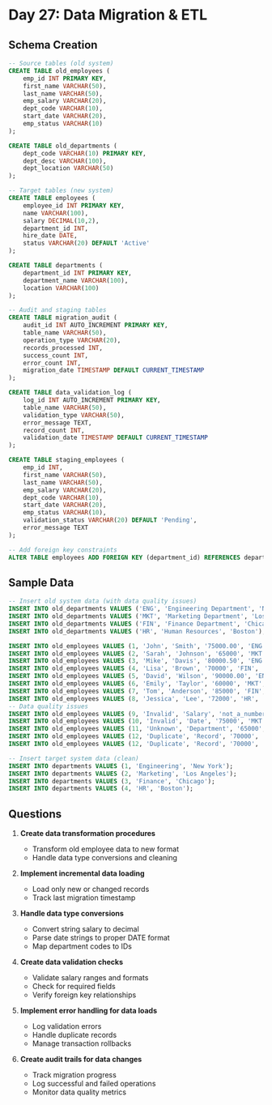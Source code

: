 # Day 27: Data Migration & ETL

## Schema Creation

```sql
-- Source tables (old system)
CREATE TABLE old_employees (
    emp_id INT PRIMARY KEY,
    first_name VARCHAR(50),
    last_name VARCHAR(50),
    emp_salary VARCHAR(20),
    dept_code VARCHAR(10),
    start_date VARCHAR(20),
    emp_status VARCHAR(10)
);

CREATE TABLE old_departments (
    dept_code VARCHAR(10) PRIMARY KEY,
    dept_desc VARCHAR(100),
    dept_location VARCHAR(50)
);

-- Target tables (new system)
CREATE TABLE employees (
    employee_id INT PRIMARY KEY,
    name VARCHAR(100),
    salary DECIMAL(10,2),
    department_id INT,
    hire_date DATE,
    status VARCHAR(20) DEFAULT 'Active'
);

CREATE TABLE departments (
    department_id INT PRIMARY KEY,
    department_name VARCHAR(100),
    location VARCHAR(100)
);

-- Audit and staging tables
CREATE TABLE migration_audit (
    audit_id INT AUTO_INCREMENT PRIMARY KEY,
    table_name VARCHAR(50),
    operation_type VARCHAR(20),
    records_processed INT,
    success_count INT,
    error_count INT,
    migration_date TIMESTAMP DEFAULT CURRENT_TIMESTAMP
);

CREATE TABLE data_validation_log (
    log_id INT AUTO_INCREMENT PRIMARY KEY,
    table_name VARCHAR(50),
    validation_type VARCHAR(50),
    error_message TEXT,
    record_count INT,
    validation_date TIMESTAMP DEFAULT CURRENT_TIMESTAMP
);

CREATE TABLE staging_employees (
    emp_id INT,
    first_name VARCHAR(50),
    last_name VARCHAR(50),
    emp_salary VARCHAR(20),
    dept_code VARCHAR(10),
    start_date VARCHAR(20),
    emp_status VARCHAR(10),
    validation_status VARCHAR(20) DEFAULT 'Pending',
    error_message TEXT
);

-- Add foreign key constraints
ALTER TABLE employees ADD FOREIGN KEY (department_id) REFERENCES departments(department_id);
```

## Sample Data

```sql
-- Insert old system data (with data quality issues)
INSERT INTO old_departments VALUES ('ENG', 'Engineering Department', 'New York');
INSERT INTO old_departments VALUES ('MKT', 'Marketing Department', 'Los Angeles');
INSERT INTO old_departments VALUES ('FIN', 'Finance Department', 'Chicago');
INSERT INTO old_departments VALUES ('HR', 'Human Resources', 'Boston');

INSERT INTO old_employees VALUES (1, 'John', 'Smith', '75000.00', 'ENG', '2020-01-15', 'ACTIVE');
INSERT INTO old_employees VALUES (2, 'Sarah', 'Johnson', '65000', 'MKT', '2019-03-20', 'ACTIVE');
INSERT INTO old_employees VALUES (3, 'Mike', 'Davis', '80000.50', 'ENG', '2018-11-10', 'ACTIVE');
INSERT INTO old_employees VALUES (4, 'Lisa', 'Brown', '70000', 'FIN', '2021-06-05', 'ACTIVE');
INSERT INTO old_employees VALUES (5, 'David', 'Wilson', '90000.00', 'ENG', '2017-09-12', 'ACTIVE');
INSERT INTO old_employees VALUES (6, 'Emily', 'Taylor', '60000', 'MKT', '2022-02-28', 'ACTIVE');
INSERT INTO old_employees VALUES (7, 'Tom', 'Anderson', '85000', 'FIN', '2019-08-15', 'INACTIVE');
INSERT INTO old_employees VALUES (8, 'Jessica', 'Lee', '72000', 'HR', '2020-12-01', 'ACTIVE');
-- Data quality issues
INSERT INTO old_employees VALUES (9, 'Invalid', 'Salary', 'not_a_number', 'ENG', '2023-01-01', 'ACTIVE');
INSERT INTO old_employees VALUES (10, 'Invalid', 'Date', '75000', 'MKT', 'invalid_date', 'ACTIVE');
INSERT INTO old_employees VALUES (11, 'Unknown', 'Department', '65000', 'UNK', '2023-02-01', 'ACTIVE');
INSERT INTO old_employees VALUES (12, 'Duplicate', 'Record', '70000', 'HR', '2023-03-01', 'ACTIVE');
INSERT INTO old_employees VALUES (12, 'Duplicate', 'Record', '70000', 'HR', '2023-03-01', 'ACTIVE');

-- Insert target system data (clean)
INSERT INTO departments VALUES (1, 'Engineering', 'New York');
INSERT INTO departments VALUES (2, 'Marketing', 'Los Angeles');
INSERT INTO departments VALUES (3, 'Finance', 'Chicago');
INSERT INTO departments VALUES (4, 'HR', 'Boston');
```

## Questions

1. **Create data transformation procedures**
   - Transform old employee data to new format
   - Handle data type conversions and cleaning

2. **Implement incremental data loading**
   - Load only new or changed records
   - Track last migration timestamp

3. **Handle data type conversions**
   - Convert string salary to decimal
   - Parse date strings to proper DATE format
   - Map department codes to IDs

4. **Create data validation checks**
   - Validate salary ranges and formats
   - Check for required fields
   - Verify foreign key relationships

5. **Implement error handling for data loads**
   - Log validation errors
   - Handle duplicate records
   - Manage transaction rollbacks

6. **Create audit trails for data changes**
   - Track migration progress
   - Log successful and failed operations
   - Monitor data quality metrics 
